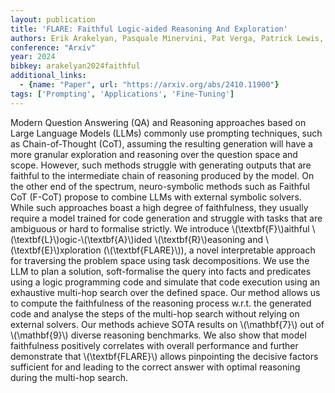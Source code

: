```yaml
---
layout: publication
title: 'FLARE: Faithful Logic-aided Reasoning And Exploration'
authors: Erik Arakelyan, Pasquale Minervini, Pat Verga, Patrick Lewis, Isabelle Augenstein
conference: "Arxiv"
year: 2024
bibkey: arakelyan2024faithful
additional_links:
  - {name: "Paper", url: "https://arxiv.org/abs/2410.11900"}
tags: ['Prompting', 'Applications', 'Fine-Tuning']
---
```

Modern Question Answering (QA) and Reasoning approaches based on Large
Language Models (LLMs) commonly use prompting techniques, such as
Chain-of-Thought (CoT), assuming the resulting generation will have a more
granular exploration and reasoning over the question space and scope. However,
such methods struggle with generating outputs that are faithful to the
intermediate chain of reasoning produced by the model. On the other end of the
spectrum, neuro-symbolic methods such as Faithful CoT (F-CoT) propose to
combine LLMs with external symbolic solvers. While such approaches boast a high
degree of faithfulness, they usually require a model trained for code
generation and struggle with tasks that are ambiguous or hard to formalise
strictly. We introduce \\(\textbf\{F\}\\)aithful \\(\textbf\{L\}\\)ogic-\\(\textbf\{A\}\\)ided
\\(\textbf\{R\}\\)easoning and \\(\textbf\{E\}\\)xploration (\\(\textbf\{FLARE\}\\)), a novel
interpretable approach for traversing the problem space using task
decompositions. We use the LLM to plan a solution, soft-formalise the query
into facts and predicates using a logic programming code and simulate that code
execution using an exhaustive multi-hop search over the defined space. Our
method allows us to compute the faithfulness of the reasoning process w.r.t.
the generated code and analyse the steps of the multi-hop search without
relying on external solvers. Our methods achieve SOTA results on \\(\mathbf\{7\}\\)
out of \\(\mathbf\{9\}\\) diverse reasoning benchmarks. We also show that model
faithfulness positively correlates with overall performance and further
demonstrate that \\(\textbf\{FLARE\}\\) allows pinpointing the decisive factors
sufficient for and leading to the correct answer with optimal reasoning during
the multi-hop search.
